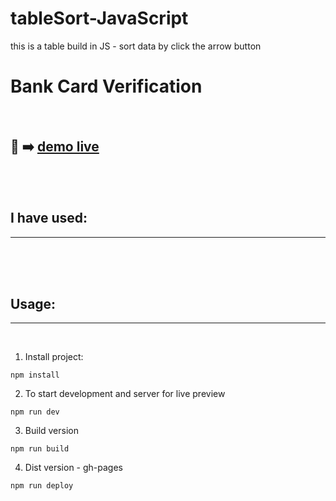 # tableSort-JavaScript

this is a table build in JS - sort data by click the arrow button

# Bank Card Verification

<br>

## 🎥 :arrow_right: [demo live](https://szymonrojek.github.io/tableSort-JavaScript/)

<br>
<br>

## I have used:

---

<!-- - vanilla JavaScript
- SCSS
- BEM -->

<br>
<br>
<!-- 
<table>
  <tr>
    <td><img src="./src/img/npm-icon.png" width="50" height="50"></td>
    <td><img src="./src/img/parcelJs-icon.png" width="50" height="50"></td>
  </tr>
</table>
<table>
  <tr>
    <td><img src="./src/img/html-icon.svg" width="50" height="50"></td>
    <td><img src="./src/img/js-icon.svg" width="50" height="50"></td>
  </tr>
 </table> -->

<br>

## Usage:

---

<br>

1. Install project:

```
npm install
```

2. To start development and server for live preview

```
npm run dev
```

3. Build version

```
npm run build
```

4. Dist version - gh-pages

```
npm run deploy
```
